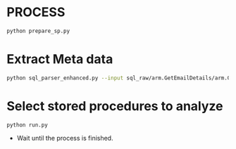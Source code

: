 # PROCESS 

```bash
python prepare_sp.py
```

# Extract Meta data
```bash
python sql_parser_enhanced.py --input sql_raw/arm.GetEmailDetails/arm.GetEmailDetails.sql --output analysis/arm.GetEmailDetails/arm.GetEmailDetails_meta.json
```

# Select stored procedures to analyze 

```bash
python run.py
```

- Wait until the process is finished. 